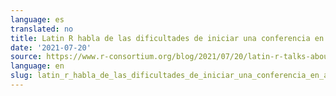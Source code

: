 ```yaml
---
language: es
translated: no
title: Latin R habla de las dificultades de iniciar una conferencia en América Latina
date: '2021-07-20'
source: https://www.r-consortium.org/blog/2021/07/20/latin-r-talks-about-the-trials-of-starting-a-conference-in-latin-america
language: en
slug: latin_r_habla_de_las_dificultades_de_iniciar_una_conferencia_en_américa_latina
---
```




